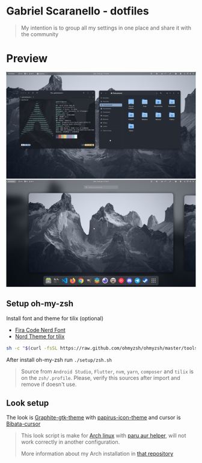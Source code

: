 # Gabriel Scaranello - dotfiles

> My intention is to group all my settings in one place and share it with the community

# Preview
![](./preview-1.png)
![](./preview-2.png)

## Setup oh-my-zsh

Install font and theme for tilix (optional)
- [Fira Code Nerd Font](https://github.com/ryanoasis/nerd-fonts/blob/master/patched-fonts/FiraCode/Regular/complete/Fira%20Code%20Regular%20Nerd%20Font%20Complete.ttf)
- [Nord Theme for tilix](https://github.com/arcticicestudio/nord-tilix)

```sh
sh -c "$(curl -fsSL https://raw.github.com/ohmyzsh/ohmyzsh/master/tools/install.sh)"
```
After install oh-my-zsh run `./setup/zsh.sh`

> Source from `Android Studio`, `Flutter`, `nvm`, `yarn`, `composer` and `tilix` is on the `zsh/.profile`. Please, verify this sources after import and remove if doesn't use. 


## Look setup

The look is [Graphite-gtk-theme](https://github.com/vinceliuice/Graphite-gtk-theme) with [papirus-icon-theme](https://github.com/PapirusDevelopmentTeam/papirus-icon-theme) and cursor is [Bibata-cursor](https://github.com/ful1e5/Bibata_Cursor)

> This look script is make for [Arch linux](https://archlinux.org/) with [paru aur helper](https://github.com/Morganamilo/paru), will not work correctly in another configuration.
>
> More information about my Arch installation in [that repository](https://github.com/gabrielscaranello/arch)

